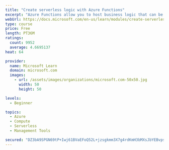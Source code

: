 ```yaml
---
title: "Create serverless logic with Azure Functions"
excerpt: "Azure Functions allow you to host business logic that can be executed without managing or provisioning server infrastructure"
webUrl: https://docs.microsoft.com/en-us/learn/modules/create-serverless-logic-with-azure-functions/
type: course
price: Free
length: PT36M
ratings:
  count: 9952
  average: 4.6695137
heat: 64

provider:
  name: Microsoft Learn
  domain: microsoft.com
  images:
    - url: /assets/images/organizations/microsoft.com-50x50.jpg
      width: 50
      height: 50

levels:
  - Beginner

topics:
  - Azure
  - Compute
  - Serverless
  - Management Tools

secured: "DZ3bA9SPGN69tP+Iwj61BVaEFoQ52L+jzsgkmm3X7g4rdKmH3bMXsJbYEBvpsPEVULIoc8AuRtQIx0ZtkQ7fppmIUd+9bg/z64qPt33jInviTgGPv75A85QWCCEqKTYi//m1NZcBkNDNhb4LEK3m4xNs97NP5+ejpkmL5RPEQGAR7TfNzp6z63FB45eDLmSFvmvdhJWr/JWcaO/IV2bq9lebFPy2IqGV8EvXcpLu4UR7P5moq1s+/feq24Ja2CG9k9nGpIcXShFZ5bzZjQMQ0qxLcUuUukR5A5xQe+aOoyt+VAEu6GU59GbTX1zStB/egOkzwbJ2QNPXLuL6S6X6aMFWXwuw4OXjE3N7e6xj3y8nQOiVHDkUcD39rXRaUUX5nz6ofXc8Q7dVEN+Wb9DFNyZR5ekuxhACcdu8UsCyDdw=;CqtAEtd94/fMvYSRNGH0Uw=="
---
```


